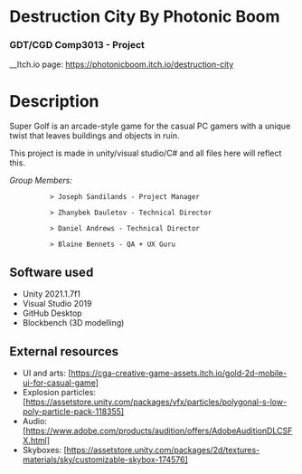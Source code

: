 # Destruction City By Photonic Boom
### GDT/CGD Comp3013 - Project

__Itch.io page: https://photonicboom.itch.io/destruction-city

# Description
Super Golf is an arcade-style game for the casual PC gamers with a unique twist that leaves buildings and objects in ruin.

This project is made in unity/visual studio/C# and all files here will reflect this.

*Group Members:*

              > Joseph Sandilands - Project Manager
              
              > Zhanybek Dauletov - Technical Director
              
              > Daniel Andrews - Technical Director
              
              > Blaine Bennets - QA + UX Guru

## Software used
  - Unity 2021.1.7f1
  - Visual Studio 2019
  - GitHub Desktop
  - Blockbench (3D modelling)

## External resources
  - UI and arts: [https://cga-creative-game-assets.itch.io/gold-2d-mobile-ui-for-casual-game]
  - Explosion particles: [https://assetstore.unity.com/packages/vfx/particles/polygonal-s-low-poly-particle-pack-118355]
  - Audio: [https://www.adobe.com/products/audition/offers/AdobeAuditionDLCSFX.html]
  - Skyboxes: [https://assetstore.unity.com/packages/2d/textures-materials/sky/customizable-skybox-174576]
